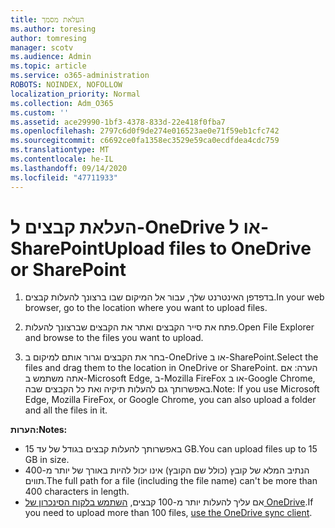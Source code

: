 ```yaml
---
title: העלאת מסמך
ms.author: toresing
author: tomresing
manager: scotv
ms.audience: Admin
ms.topic: article
ms.service: o365-administration
ROBOTS: NOINDEX, NOFOLLOW
localization_priority: Normal
ms.collection: Adm_O365
ms.custom: ''
ms.assetid: ace29990-1bf3-4378-833d-22e418f0fba7
ms.openlocfilehash: 2797c6d0f9de274e016523ae0e71f59eb1cfc742
ms.sourcegitcommit: c6692ce0fa1358ec3529e59ca0ecdfdea4cdc759
ms.translationtype: MT
ms.contentlocale: he-IL
ms.lasthandoff: 09/14/2020
ms.locfileid: "47711933"
---
```

# <a name="upload-files-to-onedrive-or-sharepoint"></a><span data-ttu-id="44a7f-102">העלאת קבצים ל-OneDrive או ל-SharePoint</span><span class="sxs-lookup"><span data-stu-id="44a7f-102">Upload files to OneDrive or SharePoint</span></span>

1. <span data-ttu-id="44a7f-103">בדפדפן האינטרנט שלך, עבור אל המיקום שבו ברצונך להעלות קבצים.</span><span class="sxs-lookup"><span data-stu-id="44a7f-103">In your web browser, go to the location where you want to upload files.</span></span>
    
2. <span data-ttu-id="44a7f-104">פתח את סייר הקבצים ואתר את הקבצים שברצונך להעלות.</span><span class="sxs-lookup"><span data-stu-id="44a7f-104">Open File Explorer and browse to the files you want to upload.</span></span>
    
3. <span data-ttu-id="44a7f-105">בחר את הקבצים וגרור אותם למיקום ב-OneDrive או ב-SharePoint.</span><span class="sxs-lookup"><span data-stu-id="44a7f-105">Select the files and drag them to the location in OneDrive or SharePoint.</span></span> <span data-ttu-id="44a7f-106">הערה: אם אתה משתמש ב-Microsoft Edge, ב-Mozilla FireFox או ב-Google Chrome, באפשרותך גם להעלות תיקיה ואת כל הקבצים שבה.</span><span class="sxs-lookup"><span data-stu-id="44a7f-106">Note: If you use Microsoft Edge, Mozilla FireFox, or Google Chrome, you can also upload a folder and all the files in it.</span></span>
    
<span data-ttu-id="44a7f-107">**הערות:**</span><span class="sxs-lookup"><span data-stu-id="44a7f-107">**Notes:**</span></span>

- <span data-ttu-id="44a7f-108">באפשרותך להעלות קבצים בגודל של עד 15 GB.</span><span class="sxs-lookup"><span data-stu-id="44a7f-108">You can upload files up to 15 GB in size.</span></span> 
- <span data-ttu-id="44a7f-109">הנתיב המלא של קובץ (כולל שם הקובץ) אינו יכול להיות באורך של יותר מ-400 תווים.</span><span class="sxs-lookup"><span data-stu-id="44a7f-109">The full path for a file (including the file name) can't be more than 400 characters in length.</span></span> 
- <span data-ttu-id="44a7f-110">אם עליך להעלות יותר מ-100 קבצים, [השתמש בלקוח הסינכרון של OneDrive](https://go.microsoft.com/fwlink/?linkid=866427).</span><span class="sxs-lookup"><span data-stu-id="44a7f-110">If you need to upload more than 100 files, [use the OneDrive sync client](https://go.microsoft.com/fwlink/?linkid=866427).</span></span> 
  

